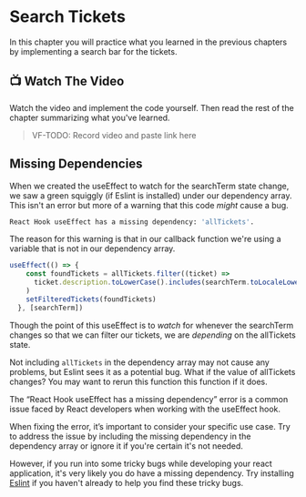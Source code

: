 # Search Tickets
In this chapter you will practice what you learned in the previous chapters by implementing a search bar for the tickets.

## 📺 Watch The Video
Watch the video and implement the code yourself. Then read the rest of the chapter summarizing what you've learned.
> VF-TODO: Record video and paste link here

## Missing Dependencies
When we created the useEffect to watch for the searchTerm state change, we saw a green squiggly (if Eslint is installed) under our dependency array. This isn't an error but more of a warning that this code _might_ cause a bug. 
```sh
React Hook useEffect has a missing dependency: 'allTickets'. 
```
The reason for this warning is that in our callback function we're using a variable that is not in our dependency array. 
```javascript
useEffect(() => {
    const foundTickets = allTickets.filter((ticket) =>
      ticket.description.toLowerCase().includes(searchTerm.toLocaleLowerCase())
    )
    setFilteredTickets(foundTickets)
  }, [searchTerm])
```
Though the point of this useEffect is to _watch_ for whenever the searchTerm changes so that we can filter our tickets, we are _depending_ on the allTickets state. 

Not including `allTickets` in the dependency array may not cause any problems, but Eslint sees it as a potential bug. What if the value of allTickets changes? You may want to rerun this function this function if it does. 

The “React Hook useEffect has a missing dependency” error is a common issue faced by React developers when working with the useEffect hook.

When fixing the error, it’s important to consider your specific use case. Try to address the issue by including the missing dependency in the dependency array or ignore it if you're certain it's not needed. 

However, if you run into some tricky bugs while developing your react application, it's very likely you do have a missing dependency. Try installing [Eslint](https://marketplace.visualstudio.com/items?itemName=dbaeumer.vscode-eslint) if you haven't already to help you find these tricky bugs.
